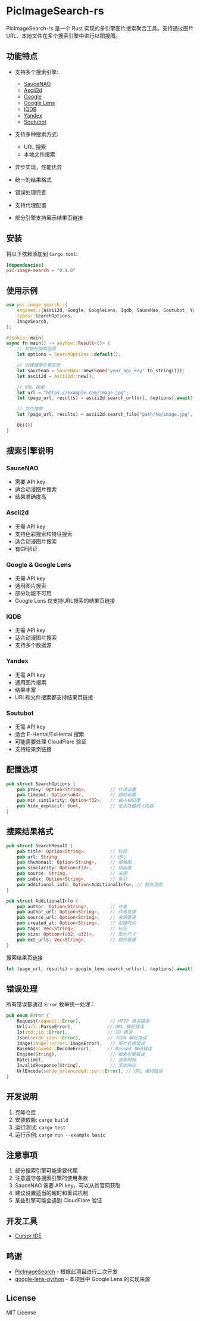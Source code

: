 # PicImageSearch-rs

PicImageSearch-rs 是一个 Rust 实现的多引擎图片搜索聚合工具。支持通过图片 URL、本地文件在多个搜索引擎中进行以图搜图。

## 功能特点

- 支持多个搜索引擎:
  - [SauceNAO](https://saucenao.com/)
  - [Ascii2d](https://ascii2d.net/)
  - [Google](https://www.google.com/)
  - [Google Lens](https://lens.google.com/)
  - [IQDB](https://iqdb.org/)
  - [Yandex](https://yandex.com/images/)
  - [Soutubot](https://soutubot.moe/)

- 支持多种搜索方式:
  - URL 搜索
  - 本地文件搜索
- 异步实现，性能优异
- 统一的结果格式
- 错误处理完善
- 支持代理配置
- 部分引擎支持展示结果页链接

## 安装

将以下依赖添加到 `Cargo.toml`:

```toml
[dependencies]
pic-image-search = "0.1.0"
```

## 使用示例

```rust
use pic_image_search::{
    engines::{Ascii2d, Google, GoogleLens, Iqdb, SauceNao, Soutubot, Yandex},
    types::SearchOptions,
    ImageSearch,
};

#[tokio::main]
async fn main() -> anyhow::Result<()> {
    // 初始化搜索选项
    let options = SearchOptions::default();

    // 创建搜索引擎实例
    let saucenao = SauceNao::new(Some("your_api_key".to_string()));
    let ascii2d = Ascii2d::new();

    // URL 搜索
    let url = "https://example.com/image.jpg";
    let (page_url, results) = ascii2d.search_url(url, &options).await?;

    // 文件搜索
    let (page_url, results) = ascii2d.search_file("path/to/image.jpg", &options).await?;

    Ok(())
}
```

## 搜索引擎说明

### SauceNAO
- 需要 API key
- 适合动漫图片搜索
- 结果准确度高

### Ascii2d
- 无需 API key
- 支持色彩搜索和特征搜索
- 适合动漫图片搜索
- 有CF验证

### Google & Google Lens
- 无需 API key
- 通用图片搜索
- 部分功能不可用
- Google Lens 仅支持URL搜索的结果页链接

### IQDB
- 无需 API key
- 适合动漫图片搜索
- 支持多个数据源

### Yandex
- 无需 API key
- 通用图片搜索
- 结果丰富
- URL和文件搜索都支持结果页链接

### Soutubot
- 无需 API key
- 适合 E-Hentai/ExHentai 搜索
- 可能需要处理 CloudFlare 验证
- 支持结果页链接

## 配置选项

```rust
pub struct SearchOptions {
    pub proxy: Option<String>,         // 代理设置
    pub timeout: Option<u64>,          // 超时设置
    pub min_similarity: Option<f32>,   // 最小相似度
    pub hide_explicit: bool,           // 是否隐藏成人内容
}
```

## 搜索结果格式

```rust
pub struct SearchResult {
    pub title: Option<String>,         // 标题
    pub url: String,                   // URL
    pub thumbnail: Option<String>,     // 缩略图
    pub similarity: Option<f32>,       // 相似度
    pub source: String,                // 来源
    pub index: Option<String>,         // 索引
    pub additional_info: Option<AdditionalInfo>, // 额外信息
}

pub struct AdditionalInfo {
    pub author: Option<String>,        // 作者
    pub author_url: Option<String>,    // 作者链接
    pub source_url: Option<String>,    // 来源链接
    pub created_at: Option<String>,    // 创建时间
    pub tags: Vec<String>,             // 标签
    pub size: Option<(u32, u32)>,      // 图片尺寸
    pub ext_urls: Vec<String>,         // 额外链接
}
```

搜索结果页链接

```rust
let (page_url, results) = google_lens.search_url(url, &options).await?;
```


## 错误处理

所有错误都通过 `Error` 枚举统一处理：

```rust
pub enum Error {
    Request(reqwest::Error),           // HTTP 请求错误
    Url(url::ParseError),             // URL 解析错误
    Io(std::io::Error),               // IO 错误
    Json(serde_json::Error),          // JSON 解析错误
    Image(image::error::ImageError),   // 图片处理错误
    Base64(base64::DecodeError),      // Base64 解码错误
    Engine(String),                    // 搜索引擎错误
    RateLimit,                         // 速率限制
    InvalidResponse(String),           // 无效响应
    UrlEncode(serde_urlencoded::ser::Error), // URL 编码错误
}
```

## 开发说明

1. 克隆仓库
2. 安装依赖: `cargo build`
3. 运行测试: `cargo test`
4. 运行示例: `cargo run --example basic`

## 注意事项

1. 部分搜索引擎可能需要代理
2. 注意遵守各搜索引擎的使用条款
3. SauceNAO 需要 API key，可以从其官网获取
4. 建议设置适当的超时和重试机制
5. 某些引擎可能会遇到 CloudFlare 验证

## 开发工具

- [Cursor IDE](https://www.cursor.com/)

## 鸣谢

- [PicImageSearch](https://github.com/kitUIN/PicImageSearch) - 根据此项目进行二次开发
- [google-lens-python](https://github.com/krishna2206/google-lens-python) - 本项目中 Google Lens 的实现来源

## License

MIT License